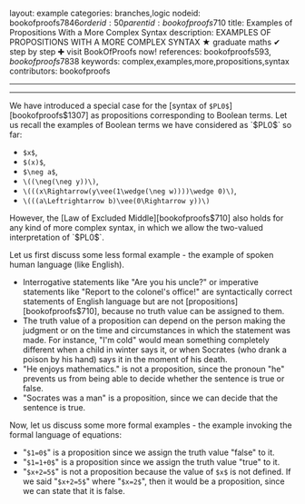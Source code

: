 layout: example
categories: branches,logic
nodeid: bookofproofs$7846
orderid: 50
parentid: bookofproofs$710
title: Examples of Propositions With a More Complex Syntax
description: EXAMPLES OF PROPOSITIONS WITH A MORE COMPLEX SYNTAX &#9733; graduate maths &#10004; step by step &#10010; visit BookOfProofs now!
references: bookofproofs$593,bookofproofs$7838
keywords: complex,examples,more,propositions,syntax
contributors: bookofproofs

---


---

We  have introduced a special case for the [syntax of `$PL0$`][bookofproofs$1307] as propositions corresponding to Boolean terms. Let us recall the examples of Boolean terms we have considered as `$PL0$` so far:

* `$x$`,
* `$(x)$`,
* `$\neg a$`,
* `\((\neg(\neg y))\)`,
* `\(((x\Rightarrow(y\vee(1\wedge(\neg w))))\wedge 0)\)`, 
* `\(((a\Leftrightarrow b)\vee(0\Rightarrow y))\)`

However, the [Law of Excluded Middle][bookofproofs$710] also holds for any kind of more complex syntax, in which we allow the two-valued interpretation of `$PL0$`.

Let us first discuss some less formal example - the example of spoken human language (like English).

* Interrogative statements like "Are you his uncle?" or imperative statements like "Report to the colonel's office!" are syntactically correct statements of English language but are not [propositions][bookofproofs$710], because no truth value can be assigned to them. 
* The truth value of a proposition can depend on the person making the judgment or on the time and circumstances in which the statement was made. For instance, "I'm cold" would mean something completely different when a child in winter says it, or when Socrates (who drank a poison by his hand) says it in the moment of his death. 
* "He enjoys mathematics." is not a proposition, since the pronoun "he" prevents us from being able to decide whether the sentence is true or false.
* "Socrates was a man" is a proposition, since we can decide that the sentence is true.

Now, let us discuss some more formal examples - the example invoking the formal language of equations:

* "`$1=0$`" is a proposition since we assign the truth value "false" to it.
* "`$1=1+0$`" is a proposition since we assign the truth value "true" to it.
* "`$x+2=5$`" is not a proposition because the value of `$x$` is not defined. If we said "`$x+2=5$`" where "`$x=2$`", then it would be a proposition, since we can state that it is false.
